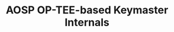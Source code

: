 ---
categories:
- bkk19
description: '> Keymaster is the main crypto provider in AOSP: provides keys generation
  functionality (and further enforcing the lifetime of keys), keys attestation, digital
  signing/verification, symmetric crypto primitives etc.<br><br>During YVR18 an initial
  overview of AOSP Keymaster implementation on top of OP-TEE and ARM Trustzone was
  presented. This time we will dive into the details of Keymaster TA (with the focus
  on Secure World part) implementation, take a look at its internals and architectural
  decisions, current restrictions/challenges and what changed since YVR18.'
future_image:
  featured: 'true'
  path: /assets/images/featured-images/bkk19/BKK19-510.png
session_attendee_num: '0'
session_id: BKK19-510
session_room: 'Keynote Room (World Ballroom BC) '
session_slot:
  end_time: '2019-04-05 11:25:00'
  start_time: '2019-04-05 11:00:00'
session_speakers:
- speaker_bio: Assignee, Security Working Group
  speaker_company: ''
  speaker_image: /assets/images/speakers/bkk19/IgorOpaniuk.jpg
  speaker_location: ''
  speaker_name: Igor Opaniuk
  speaker_position: Software Engineer
  speaker_username: igor.opaniuk
- speaker_bio: ''
  speaker_company: Linaro
  speaker_image: /assets/images/speakers/bkk19/placeholder.png
  speaker_location: ''
  speaker_name: Victor Chong
  speaker_position: Software Engineer
  speaker_username: victor.chong
session_track: Security
tag: session
tags:
- Android
title: AOSP OP-TEE-based Keymaster Internals
---